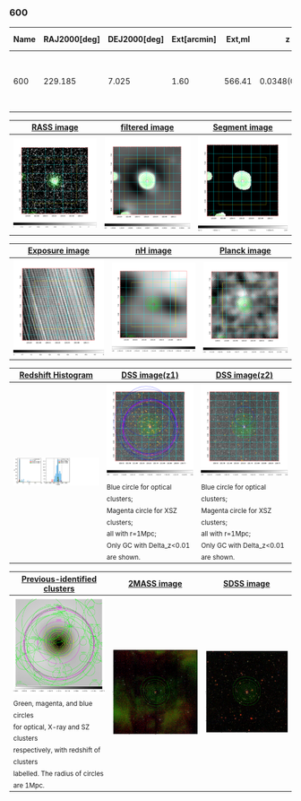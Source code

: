 <div STYLE="page-break-after: always;"></div>

### 600

|Name|RAJ2000[deg]|DEJ2000[deg] |Ext[arcmin]| Ext,ml | z | z_src| C|GC(XSZ,Delta_z<0.01)| GC(OPT,Delta_z<0.01)|GC| R_sig[arcmin] | R500[arcmin] | R500[Mpc]| CRsig[c/s] | CR500[c/s] |L500[1E44 erg/s]|F500[1E-12 erg/s/cm^2]| M500[1E14 Msun]|Tx[keV]|Cnt_sig|Beta|Rc[arcmin]|Comment|Alias|
|---|---|---|---|---|---|------|---|--------|---------|----------|---|---|---|---|---|---|---|---|---|---|---|---|---|---|
|600| 229.185| 7.025| 1.60| 566.41| 0.0348(0.005)| z1, z_xsz| B| L03, MCXC, XB| A, N| A, C, F20, L03, MCXC, N, W, XB| 14.650| 23.867| 0.992| 2.255(0.086)| 2.516(0.095)| 1.332(0.026)| 47.534(0.916)| 2.87(0.03)| 4.15(0.03)| 974.6| 0.742(-0.042+0.050)| 3.085(-0.300+0.338)| -| k139|

|[RASS image](../image/600/600_img.pdf)|[filtered image](../image/600/600_fil.pdf)|[Segment image](../image/600/600_seg.pdf)|
|-------------------|--------------------|-------------------|
| <img src="../image/600/600_img.png" width="300">  | <img src="../image/600/600_fil.png" width="300">   | <img src="../image/600/600_seg.png" width="300">  |

|[Exposure image](../image/600/600_mex.pdf)| [nH image](../image/600/600_nh.pdf)| [Planck image](../image/600/600_p.pdf)|
|-------------------|--------------------|-------------------|
|<img src="../image/600/600_mex.png" width="300">   | <img src="../image/600/600_nh.png" width="300">    | <img src="../image/600/600_p.png" width="300"> |

|[Redshift Histogram](../image/600/600_zg.pdf) | [DSS image(z1)](../image/600/600_dss_z1.pdf)      |  [DSS image(z2)](../image/600/600_dss_z2.pdf)    |
|-------------------|--------------------|-------------------|
|<img src="../image/600/600_zg.png" width="300"> |<img src="../image/600/600_dss_z1.png" width="300"> <sub><br>Blue circle for optical clusters; <br>Magenta circle for XSZ clusters; <br>all with r=1Mpc; <br>Only GC with Delta_z<0.01 are shown. </sub>| <img src="../image/600/600_dss_z2.png" width="300"><sub><br>Blue circle for optical clusters; <br>Magenta circle for XSZ clusters; <br>all with r=1Mpc; <br>Only GC with Delta_z<0.01 are shown. </sub> |

|[Previous-identified clusters](../image/600/600_gc.pdf) | [2MASS image](../image/600/600_2mass.pdf)      |[SDSS image](../image/600/600_sdss.pdf)   |
|-------------------|-------------------|-------------------|
|<img src=../image/600/600_gc.png width="300"> <br><sub>Green, magenta, and blue circles <br>for optical, X-ray and SZ clusters <br>respectively, with redshift of clusters <br>labelled. The radius of circles <br>are 1Mpc.</sub>|<img src="../image/600/600_2mass.png" width="300">  | <img src="../image/600/600_sdss.png" width="300">  |




